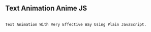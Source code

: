 ## Text Animation Anime JS

```bash

Text Animation With Very Effective Way Using Plain JavaScript.

```